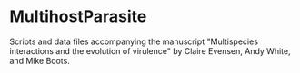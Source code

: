 # MultihostParasite
Scripts and data files accompanying the manuscript "Multispecies interactions and the evolution of virulence" by Claire Evensen, Andy White, and Mike Boots. 
